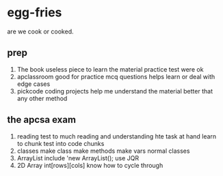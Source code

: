 # egg-fries
are we cook or cooked.
## prep
1. The book
   useless piece to learn the material
   practice test were ok
2. apclassroom
   good for practice mcq questions
   helps learn or deal with edge cases
3. pickcode
   coding projects help me understand the material better that any other method

## the apcsa exam
1.  reading test
    to much reading and understanding hte task at hand
    learn to chunk test into code chunks
2. classes
   make class
   make methods
   make vars
   normal classes
3. ArrayList
   include 'new ArrayList<obj>();
   use JQR
4. 2D Array
   int[rows][cols]
   know how to cycle through
